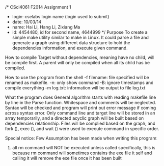 /* CSci4061 F2014 Assignment 1
* login: cselabs login name (login used to submit)
* date: 10/03/14
* name: Hai Li, Hang Li, Zixiang Ma 
* id: 4454480, id for second name, 4644999 */ 
Purpose
To create a simple make utility similar to make in Linux. It could parse a file and generate a graph using different data structure to hold the dependencies information, and execute given command.

How to compile
Target without dependencies, meaning have no child, will be compile first. A parent will only be compiled when all its child has be compiled. 

How to use the program from the shell
-f filename: file specified will be renamed as makefile. 
-n: only show command 
-B: ignore timestamps and compile everything
-m log.txt: information will be output to file log.txt

What the program does
General algorithm starts with reading makefile line by line in the Parse function. Whitespace and comments will be neglected. Syntax will be checked and program will print out error message if coming across syntax error. Only command line and target line will be stored in an array temporarily, and a directed acyclic graph will be built based on dependencies relationship. Files will be complied based on the graph, and fork (), exec (), and wait () were used to execute command in specific order. 

Special notice:
Few Assumption has been made when writing this program:

1. all rm command will NOT be executed unless called specifically, this is because rm command will sometimes contains the exe file it self
and calling it will remove the exe file once it has been built

